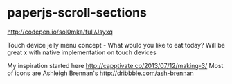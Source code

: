 paperjs-scroll-sections
=======================
http://codepen.io/sol0mka/full/Jsyxq

Touch device jelly menu concept - What would you like to eat today?
Will be great x with native implementation on touch devices 

My inspiration started here http://capptivate.co/2013/07/12/making-3/ 
Most of icons are Ashleigh Brennan's http://dribbble.com/ash-brennan
